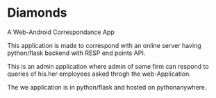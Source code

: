 # Diamonds
A Web-Android Correspondance App

This application is made to correspond with an online server having python/flask backend with RESP end points API.

This is an admin application where admin of some firm can respond to queries of his.her employees asked throgh the web-Application.

The we application is in python/flask and hosted on pythonanywhere.
